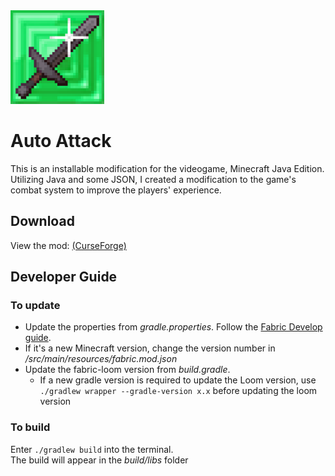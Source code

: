 <img src="logo.png" width="150px">

# Auto Attack
This is an installable modification for the videogame, Minecraft Java Edition.  
Utilizing Java and some JSON, I created a modification to the game's combat system to improve the players' experience.

## Download
View the mod: [(CurseForge)](https://www.curseforge.com/minecraft/mc-mods/t6-auto-attack-mod)

## Developer Guide

### To update
- Update the properties from *gradle.properties*. Follow the [Fabric Develop guide](https://fabricmc.net/develop/).  
- If it's a new Minecraft version, change the version number in */src/main/resources/fabric.mod.json*
- Update the fabric-loom version from *build.gradle*.  
  - If a new gradle version is required to update the Loom version, use ```./gradlew wrapper --gradle-version x.x``` before updating the loom version

### To build
Enter ```./gradlew build``` into the terminal.<br>
The build will appear in the *build/libs* folder
